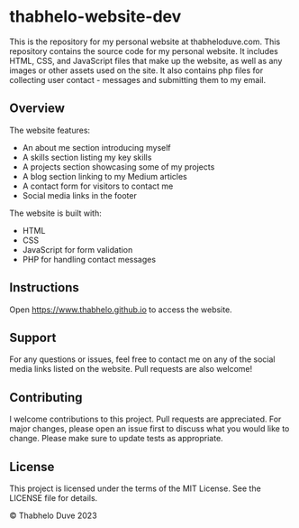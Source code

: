 # thabhelo-website-dev
This is the repository for my personal website at thabheloduve.com.
This repository contains the source code for my personal website. It includes HTML, CSS, and JavaScript files that make up the website, as well as any images or other assets used on the site. It also contains php files for collecting user contact - messages and submitting them to my email.

## Overview
The website features:
- An about me section introducing myself
- A skills section listing my key skills
- A projects section showcasing some of my projects  
- A blog section linking to my Medium articles
- A contact form for visitors to contact me
- Social media links in the footer  

The website is built with:
- HTML 
- CSS
- JavaScript for form validation
- PHP for handling contact messages

## Instructions
Open https://www.thabhelo.github.io to access the website.

## Support
For any questions or issues, feel free to contact me on any of the social media links listed on the website. Pull requests are also welcome!

## Contributing
I welcome contributions to this project. Pull requests are appreciated. For major changes, please open an issue first to discuss what you would like to change.
Please make sure to update tests as appropriate.

## License
This project is licensed under the terms of the MIT License. See the LICENSE file for details.

© Thabhelo Duve 2023
